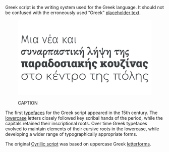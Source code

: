 
Greek script is the writing system used for the Greek language. It should not be confused with the erroneously used “Greek” [placeholder text](INSERT_URL).

<figure>

![ALT_TEXT](images/thumbnail.svg)
<figcaption>CAPTION</figcaption>

</figure>

The first [typefaces](INSERT_URL) for the Greek script appeared in the 15th century. The [lowercase](INSERT_URL) letters closely followed key scribal hands of the period, while the capitals retained their inscriptional roots. Over time Greek typefaces evolved to maintain elements of their cursive roots in the lowercase, while developing a wider range of typographically appropriate forms.

The original [Cyrillic script](INSERT_URL) was based on uppercase Greek [letterforms](INSERT_URL).
